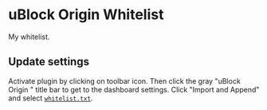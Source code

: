 # uBlock Origin Whitelist

My whitelist.

## Update settings

Activate plugin by clicking on toolbar icon. Then click the gray "uBlock Origin <version>"
title bar to get to the dashboard settings. Click "Import and Append" and select
[`whitelist.txt`](whitelist.txt).

